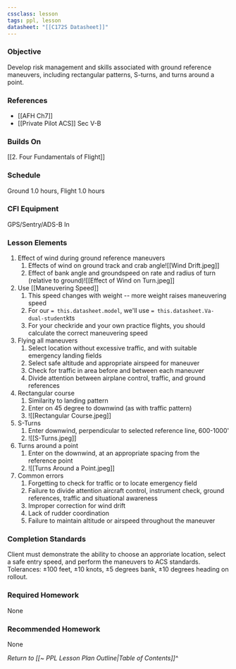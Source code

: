 ```yaml
---
cssclass: lesson
tags: ppl, lesson
datasheet: "[[C172S Datasheet]]"
---
```

### Objective
Develop risk management and skills associated with ground reference maneuvers, including rectangular patterns, S-turns, and turns around a point.

### References
- [[AFH Ch7]]
- [[Private Pilot ACS]] Sec V-B

### Builds On
[[2. Four Fundamentals of Flight]]

### Schedule
Ground 1.0 hours, Flight 1.0 hours

### CFI Equipment
GPS/Sentry/ADS-B In

### Lesson Elements
1. Effect of wind during ground reference maneuvers
	1. Effects of wind on ground track and crab angle![[Wind Drift.jpeg]]
	2. Effect of bank angle and groundspeed on rate and radius of turn (relative to ground)![[Effect of Wind on Turn.jpeg]]
2. Use [[Maneuvering Speed]]
	1. This speed changes with weight -- more weight raises maneuvering speed
	2. For our `= this.datasheet.model`, we'll use `= this.datasheet.Va-dual-student`kts
	3. For your checkride and your own practice flights, you should calculate the correct maneuvering speed
4. Flying all maneuvers
	1. Select location without excessive traffic, and with suitable emergency landing fields
	2. Select safe altitude and appropriate airspeed for maneuver
	3. Check for traffic in area before and between each maneuver
	4. Divide attention between airplane control, traffic, and ground references
5. Rectangular course
	1. Similarity to landing pattern
	2. Enter on 45 degree to downwind (as with traffic pattern)
	3. ![[Rectangular Course.jpeg]]
6. S-Turns
	1. Enter downwind, perpendicular to selected reference line, 600-1000'
	2. ![[S-Turns.jpeg]]
7. Turns around a point
	1. Enter on the downwind, at an appropriate spacing from the reference point
	2. ![[Turns Around a Point.jpeg]]
8. Common errors
	1. Forgetting to check for traffic or to locate emergency field
	2. Failure to divide attention aircraft control, instrument check, ground references, traffic and situational awareness
	3. Improper correction for wind drift
	4. Lack of rudder coordination
	5. Failure to maintain altitude or airspeed throughout the maneuver

### Completion Standards
Client must demonstrate the ability to choose an approriate location, select a safe entry speed, and perform the maneuvers to ACS standards. Tolerances: ±100 feet, ±10 knots, ±5 degrees bank, ±10 degrees heading on rollout.

### Required Homework
 None

### Recommended Homework
None

*Return to [[~ PPL Lesson Plan Outline|Table of Contents]]^*